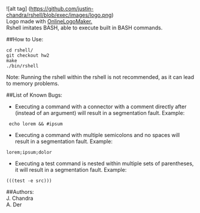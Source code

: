 
![alt tag] (https://github.com/justin-chandra/rshell/blob/exec/images/logo.png)  
Logo made with [OnlineLogoMaker.](http://www.onlinelogomaker.com/logomaker/#)  
Rshell imitates BASH, able to execute built in BASH commands.  

##How to Use:  
```
cd rshell/  
git checkout hw2  
make  
./bin/rshell  
```    
Note: Running the rshell within the rshell is not recommended, as it can lead to memory problems.
  
##List of Known Bugs:  
* Executing a command with a connector with a comment directly after (instead of an argument) will result in a segmentation fault. Example:
```
 echo lorem && #ipsum
```

* Executing a command with multiple semicolons and no spaces will result in a segmentation fault. Example: 
```  
lorem;ipsum;dolor
```  
* Executing a test command is nested within multiple sets of parentheses, it will result in a segmentation fault. Example:
```
(((test -e src)))
``` 

##Authors:  
J. Chandra  
A. Der
